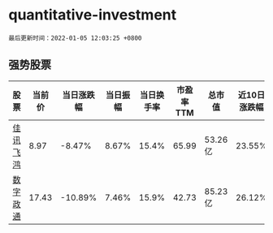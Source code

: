 # quantitative-investment

`最后更新时间：2022-01-05 12:03:25 +0800`

## 强势股票

|股票|当前价|当日涨跌幅|当日振幅|当日换手率|市盈率TTM|总市值|近10日涨跌幅|
|----|----|----|----|----|----|----|----|
|[佳讯飞鸿](https://xueqiu.com/S/SZ300213)|8.97|-8.47%|8.67%|15.4%|65.99|53.26亿|23.55%|
|[数字政通](https://xueqiu.com/S/SZ300075)|17.43|-10.89%|7.46%|15.9%|42.73|85.23亿|26.12%|
